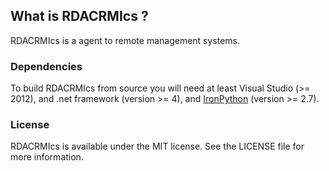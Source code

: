 ## What is RDACRMIcs ?
RDACRMIcs is a agent to remote management systems.

### Dependencies

To build RDACRMIcs from source you will need at least Visual Studio (>= 2012), and .net framework (version >= 4), and [IronPython](http://www.ironpython.net/) (version >= 2.7).

### License
RDACRMIcs is available under the MIT license. See the LICENSE file for more information.
